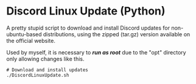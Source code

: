 # Discord Linux Update (Python)

A pretty stupid script to download and install Discord updates for non-ubuntu-based distributions, using the zipped (tar.gz) version available on the official website. 

Used by myself, it is necessary to _**run as root**_ due to the "opt" directory only allowing changes like this.

```
# Download and install updates
./DiscordLinuxUpdate.sh
```

